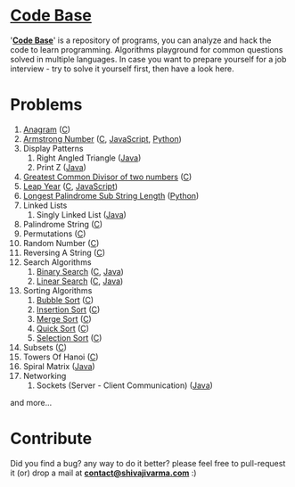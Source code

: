 [Code Base](http://shivajivarma.com/code-base)
===========

'__[Code Base](http://shivajivarma.com/code-base)__' is a repository of programs, you can analyze and hack the code to learn programming. Algorithms playground for common questions solved in multiple languages. 
In case you want to prepare yourself for a job interview - try to solve it yourself first, then have a look here.

Problems
========

1. [Anagram](http://shivajivarma.com/code-base/2014/12/28/anagram/) ([C](https://github.com/shivajivarma/codebase-c/blob/master/src/anagram/anagram.c))
2. [Armstrong Number](http://shivajivarma.com/code-base/2014/12/28/armstrong-number/) ([C](https://github.com/shivajivarma/codebase-c/blob/master/src/armstrong-number/armstrong-number.c), [JavaScript](https://github.com/shivajivarma/codebase-js/blob/master/armstrong-number/armstrong-number.js), [Python](https://github.com/shivajivarma/codebase-python/blob/master/armstrong-number/program.py))
4. Display Patterns
    1. Right Angled Triangle ([Java](https://github.com/shivajivarma/codebase-java/blob/master/src/main/java/com/shivajivarma/codebase/display_patterns/DisplayPattern.java))
    2. Print Z ([Java](https://github.com/shivajivarma/codebase-java/blob/master/src/main/java/com/shivajivarma/codebase/display_patterns/DisplayPattern.java))
5. [Greatest Common Divisor of two numbers](http://shivajivarma.com/code-base/2015/01/03/greatest-common-divisor/) ([C](https://github.com/shivajivarma/codebase-c/blob/master/src/gcd/gcd.c))
6. [Leap Year](http://shivajivarma.com/code-base/2017/07/08/leap-year/) ([C](https://github.com/shivajivarma/codebase-c/blob/master/src/leap-year/leap-year.c), [JavaScript](https://github.com/shivajivarma/codebase-js/blob/master/leap-year/leap-year.js))
7. [Longest Palindrome Sub String Length](http://shivajivarma.com/code-base/2014/12/30/longest-palindrome-substring-length/) ([Python](https://github.com/shivajivarma/codebase-python/blob/master/longest-palindrome-substring-length/program.py))
14. Linked Lists
    1. Singly Linked List ([Java](https://github.com/shivajivarma/codebase-java/blob/master/src/main/java/com/shivajivarma/codebase/linked_lists/single_linked_list/SinglyLinkedList.java))
5. Palindrome String ([C](https://github.com/shivajivarma/codebase-c/blob/master/src/palindrome/palindrome.c))
6. Permutations ([C](https://github.com/shivajivarma/codebase-c/blob/master/src/permutations/permutations.c))
7. Random Number ([C](https://github.com/shivajivarma/codebase-c/blob/master/src/random-number/random-number.c))
8. Reversing A String ([C](https://github.com/shivajivarma/codebase-c/blob/master/src/reverse-string/reverse-string.c))
9. Search Algorithms 
    1. [Binary Search](http://shivajivarma.com/code-base/2015/01/05/binary-search/) ([C](https://github.com/shivajivarma/codebase-c/blob/master/src/searching-algorithms/binary-search/binary-search.c), [Java](https://github.com/shivajivarma/codebase-java/blob/master/src/main/java/com/shivajivarma/codebase/search/binary_search/BinarySearch.java))
    2. [Linear Search](http://shivajivarma.com/code-base/2015/01/05/linear-search/) ([C](https://github.com/shivajivarma/codebase-c/blob/master/src/searching-algorithms/linear-search/program.c), [Java](https://github.com/shivajivarma/codebase-java/blob/master/src/main/java/com/shivajivarma/codebase/search/linear_search/LinearSearch.java))
10. Sorting Algorithms 
    1. [Bubble Sort](http://shivajivarma.com/code-base/2014/12/28/bubble-sort/) ([C](https://github.com/shivajivarma/codebase-c/blob/master/src/sorting-algorithms/bubble-sort/bubble-sort.c))
    2. [Insertion Sort](http://shivajivarma.com/code-base/2014/12/28/insertion-sort/) ([C](https://github.com/shivajivarma/codebase-c/blob/master/src/sorting-algorithms/insertion-sort/program.c))
    3. [Merge Sort](http://shivajivarma.com/code-base/2015/01/02/merge-sort/) ([C](https://github.com/shivajivarma/codebase-c/blob/master/src/sorting-algorithms/merge-sort/program.c))
    4. [Quick Sort](http://shivajivarma.com/code-base/2015/01/02/quick-sort/) ([C](https://github.com/shivajivarma/codebase-c/blob/master/src/sorting-algorithms/quick-sort/program.c))
    5. [Selection Sort](http://shivajivarma.com/code-base/2015/01/02/selection-sort/) ([C](https://github.com/shivajivarma/codebase-c/blob/master/src/sorting-algorithms/selection-sort/program.c))
11. Subsets ([C](https://github.com/shivajivarma/codebase-c/blob/master/src/subsets/subsets.c))
12. Towers Of Hanoi ([C](https://github.com/shivajivarma/codebase-c/blob/master/src/towers-of-hanoi/towers-of-hanoi.c))
13. Spiral Matrix ([Java](https://github.com/shivajivarma/codebase-java/blob/master/src/main/java/com/shivajivarma/codebase/spiral_matrix/SpiralMatrix.java))
15. Networking
    1. Sockets (Server - Client Communication) ([Java](https://github.com/shivajivarma/codebase-java/tree/master/src/main/java/com/shivajivarma/codebase/network/sockets))

and more...

Contribute
==========
Did you find a bug? any way to do it better? please feel free to pull-request it (or) drop a mail at **contact@shivajivarma.com** :)
